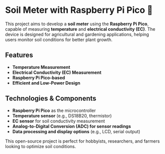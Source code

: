 # Soil Meter with Raspberry Pi Pico 🌱  

This project aims to develop a **soil meter** using the **Raspberry Pi Pico**, capable of measuring **temperature** and **electrical conductivity (EC)**. The device is designed for agricultural and gardening applications, helping users monitor soil conditions for better plant growth.  

## Features  
- **Temperature Measurement** 
- **Electrical Conductivity (EC) Measurement**  
- **Raspberry Pi Pico-based** 
- **Efficient and Low-Power Design**   

## Technologies & Components  
- **Raspberry Pi Pico** as the microcontroller  
- **Temperature sensor** (e.g., DS18B20, thermistor)  
- **EC sensor** for soil conductivity measurement  
- **Analog-to-Digital Conversion (ADC) for sensor readings**  
- **Data processing and display options** (e.g., LCD, serial output)  

This open-source project is perfect for hobbyists, researchers, and farmers looking to optimize soil conditions. 
